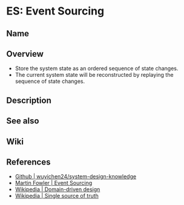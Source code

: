 # ES: Event Sourcing

## Name

## Overview
- Store the system state as an ordered sequence of state changes.
- The current system state will be reconstructed by replaying the sequence of state changes.

## Description

## See also

## Wiki

## References
- [Github | wuyichen24/system-design-knowledge](https://github.com/wuyichen24/system-design-knowledge/blob/master/patterns/data_management_patterns/Event_Sourcing.md)
- [Martin Fowler | Event Sourcing](https://martinfowler.com/eaaDev/EventSourcing.html#:~:text=The%20fundamental%20idea%20of%20Event,as%20the%20application%20state%20itself.)
- [Wikipedia | Domain-driven design](https://en.wikipedia.org/wiki/Domain-driven_design#Event_sourcing)
- [Wikipedia | Single source of truth](https://en.wikipedia.org/wiki/Single_source_of_truth#Event_Store_and_Event_Sourcing_(ES))
